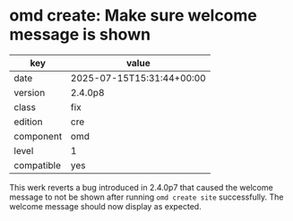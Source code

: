 [//]: # (werk v2)
# omd create: Make sure welcome message is shown

key        | value
---------- | ---
date       | 2025-07-15T15:31:44+00:00
version    | 2.4.0p8
class      | fix
edition    | cre
component  | omd
level      | 1
compatible | yes

This werk reverts a bug introduced in 2.4.0p7 that caused the welcome message to not be shown after running `omd create site` successfully. The welcome message should now display as expected.
